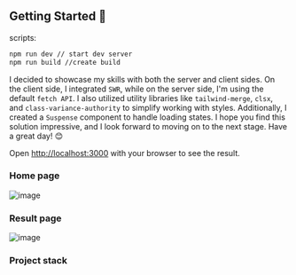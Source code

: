 ## Getting Started 👋

scripts:
```bash
npm run dev // start dev server
npm run build //create build 
```
I decided to showcase my skills with both the server and client sides. On the client side, I integrated `SWR`, while on the server side, I'm using the default `fetch API`. I also utilized utility libraries like `tailwind-merge`, `clsx`, and `class-variance-authority` to simplify working with styles. Additionally, I created a `Suspense` component to handle loading states. I hope you find this solution impressive, and I look forward to moving on to the next stage. Have a great day! 😊

Open [http://localhost:3000](http://localhost:3000) with your browser to see the result.

### Home page
![image](https://github.com/user-attachments/assets/fad244c2-0e07-458a-a9dd-b9e621400213)


### Result page
![image](https://github.com/user-attachments/assets/3c5afb9e-19e2-4516-81b0-a046ab0eab91)

### Project stack

